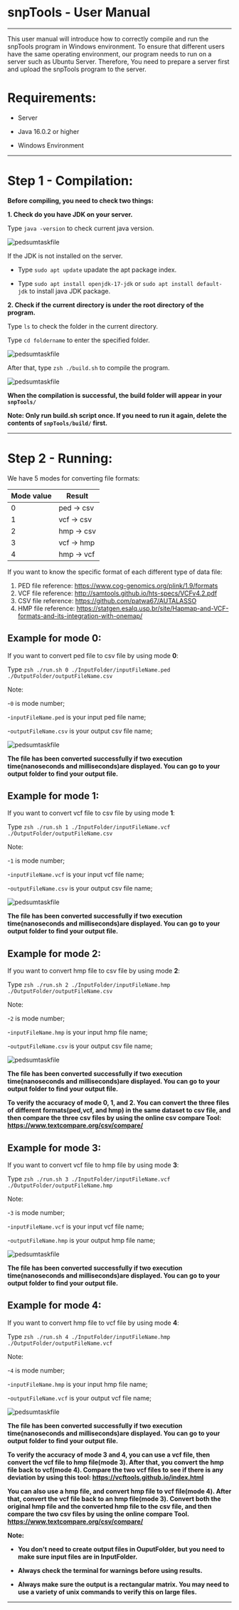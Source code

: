 # snpTools - User Manual
***
This user manual will introduce how to correctly compile and run the snpTools program in Windows environment.
To ensure that different users have the same operating environment, 
our program needs to run on a server such as Ubuntu Server. Therefore, You need to prepare a server first and upload the snpTools program to the server.

# Requirements:

* Server

* Java 16.0.2 or higher

* Windows Environment

***

# Step 1 - Compilation:
<b>Before compiling, you need to check two things:</b>

<b>1. Check do you have JDK on your server.</b>
	
Type `java -version` to check current java version.


![pedsumtaskfile](Docs/java.PNG)

	
If the JDK is not installed on the server.

- Type `sudo apt update` upadate the apt package index.
	
- Type `sudo apt install openjdk-17-jdk` or `sudo apt install default-jdk` to install java JDK package.

	
<b>2. Check if the current directory is under the root directory of the program.</b>

Type `ls` to check the folder in the current directory.

Type `cd foldername` to enter the specified folder.


![pedsumtaskfile](Docs/command1.PNG)


After that, type `zsh ./build.sh` to compile the program.


![pedsumtaskfile](Docs/compiler.PNG)


<b>When the compilation is successful, the build folder will appear in your `snpTools/`</b>


<b>Note: Only run build.sh script once. If you need to run it again, delete the contents of `snpTools/build/` first.</b>

***

# Step 2 - Running:
We have 5 modes for converting file formats:

|Mode value|Result|
|------|------|
|0|ped -> csv|
|1|vcf -> csv|
|2|hmp -> csv|
|3|vcf -> hmp|
|4|hmp -> vcf|

If you want to know the specific format of each different type of data file:
1. PED file reference: https://www.cog-genomics.org/plink/1.9/formats
2. VCF file reference: http://samtools.github.io/hts-specs/VCFv4.2.pdf
3. CSV file reference: https://github.com/patwa67/AUTALASSO
4. HMP file reference: https://statgen.esalq.usp.br/site/Hapmap-and-VCF-formats-and-its-integration-with-onemap/

## Example for mode 0:

If you want to convert ped file to csv file by using mode <b>0</b>:

Type `zsh ./run.sh 0 ./InputFolder/inputFileName.ped ./OutputFolder/outputFileName.csv`

Note: 

-`0` is mode number;

-`inputFileName.ped` is your input ped file name;

-`outputFileName.csv` is your output csv file name;


![pedsumtaskfile](Docs/convert1.PNG)

<b>The file has been converted successfully if two execution time(nanoseconds and milliseconds)are displayed. You can go to your output folder to find your output file.</b>

## Example for mode 1:

If you want to convert vcf file to csv file by using mode <b>1</b>:

Type `zsh ./run.sh 1 ./InputFolder/inputFileName.vcf ./OutputFolder/outputFileName.csv`

Note: 

-`1` is mode number;

-`inputFileName.vcf` is your input vcf file name;

-`outputFileName.csv` is your output csv file name;


![pedsumtaskfile](Docs/convert2.PNG)


<b>The file has been converted successfully if two execution time(nanoseconds and milliseconds)are displayed. You can go to your output folder to find your output file.</b>

## Example for mode 2:

If you want to convert hmp file to csv file by using mode <b>2</b>:

Type `zsh ./run.sh 2 ./InputFolder/inputFileName.hmp ./OutputFolder/outputFileName.csv`

Note: 

-`2` is mode number;

-`inputFileName.hmp` is your input hmp file name;

-`outputFileName.csv` is your output csv file name;


![pedsumtaskfile](Docs/convert3.PNG)


<b>The file has been converted successfully if two execution time(nanoseconds and milliseconds)are displayed. You can go to your output folder to find your output file.</b>

<b>To verify the accuracy of mode 0, 1, and 2. You can convert the three files of different formats(ped,vcf, and hmp) in the same dataset to csv file, 
and then compare the three csv files by using the online csv compare Tool: https://www.textcompare.org/csv/compare/ </b>

## Example for mode 3:

If you want to convert vcf file to hmp file by using mode <b>3</b>:

Type `zsh ./run.sh 3 ./InputFolder/inputFileName.vcf ./OutputFolder/outputFileName.hmp`

Note: 

-`3` is mode number;

-`inputFileName.vcf` is your input vcf file name;

-`outputFileName.hmp` is your output hmp file name;


![pedsumtaskfile](Docs/convert4.PNG)


<b>The file has been converted successfully if two execution time(nanoseconds and milliseconds)are displayed. You can go to your output folder to find your output file.</b>


## Example for mode 4:

If you want to convert hmp file to vcf file by using mode <b>4</b>:

Type `zsh ./run.sh 4 ./InputFolder/inputFileName.hmp ./OutputFolder/outputFileName.vcf`

Note: 

-`4` is mode number;

-`inputFileName.hmp` is your input hmp file name;

-`outputFileName.vcf` is your output vcf file name;


![pedsumtaskfile](Docs/convert5.PNG)


<b>The file has been converted successfully if two execution time(nanoseconds and milliseconds)are displayed. You can go to your output folder to find your output file.</b>

<b>To verify the accuracy of mode 3 and 4, you can use a vcf file, then convert the vcf file to hmp file(mode 3). After that, you convert the hmp file back to vcf(mode 4). 
Compare the two vcf files to see if there is any deviation by using this tool: https://vcftools.github.io/index.html </b>

<b>You can also use a hmp file, and convert hmp file to vcf file(mode 4). After that, convert the vcf file back to an hmp file(mode 3). 
Convert both the original hmp file and the converted hmp file to the csv file, and then compare the two csv files 
by using the online compare Tool. https://www.textcompare.org/csv/compare/</b>

<b>Note: 

- You don't need to create output files in OuputFolder, but you need to make sure input files are in InputFolder.</b>

<b>

- Always check the terminal for warnings before using results.</b>

<b>

- Always make sure the output is a rectangular matrix. You may need to use a variety of unix commands to verify this on large files.</b>

***
